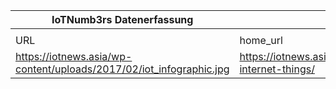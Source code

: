 |IoTNumb3rs Datenerfassung|||||||||||
| ---- | ---- | ---- | ---- | ---- | ---- | ---- | ---- | ---- | ---- | ---- |
||||||||||||
|URL|home_url|filename|device_class|device_count|market_class|market_volume|prognosis_year|publication_year|authorship_class|Dropbox folder|
|https://iotnews.asia/wp-content/uploads/2017/02/iot_infographic.jpg|https://iotnews.asia/85/iotinfographics/infographic-internet-things/|file3_iot_infographic.jpg||||||||MariaMarg/20181127-1800|
